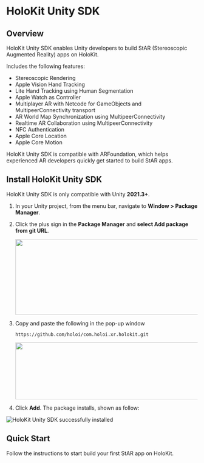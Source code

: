 # HoloKit Unity SDK

## Overview

HoloKit Unity SDK enables Unity developers to build StAR (Stereoscopic Augmented Reality) apps on HoloKit.

Includes the following features:

* Stereoscopic Rendering
* Apple Vision Hand Tracking
* Lite Hand Tracking using Human Segmentation
* Apple Watch as Controller
* Multiplayer AR with Netcode for GameObjects and MultipeerConnectivity transport
* AR World Map Synchronization using MultipeerConnectivity
* Realtime AR Collaboration using MultipeerConnectivity
* NFC Authentication
* Apple Core Location
* Apple Core Motion

HoloKit Unity SDK is compatible with ARFoundation, which helps experienced AR developers quickly get started to build StAR apps.

## Install HoloKit Unity SDK

HoloKit Unity SDK is only compatible with Unity **2021.3+**.

1. In your Unity project, from the menu bar, navigate to **Window > Package Manager**.
2. Click the plus sign in the **Package Manager** and **select Add package from git URL**.    
 
    <img src=".gitbook/assets/image (2).png" width="500" height=200 />

5. Copy and paste the following in the pop-up window

    `https://github.com/holoi/com.holoi.xr.holokit.git`
  
    <img src=".gitbook/assets/image.png" width="500" height=150 />
  
5. Click **Add**. The package installs, shown as follow:

![HoloKit Unity SDK successfully installed](<.gitbook/assets/image (1).png>)

## Quick Start

Follow the instructions to start build your first StAR app on HoloKit.
